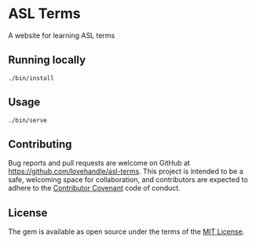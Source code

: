 # ASL Terms

A website for learning ASL terms

## Running locally

```
./bin/install
```

## Usage

```
./bin/serve
```

## Contributing

Bug reports and pull requests are welcome on GitHub at https://github.com/lovehandle/asl-terms. This project is intended to be a safe, welcoming space for collaboration, and contributors are expected to adhere to the [Contributor Covenant](http://contributor-covenant.org) code of conduct.


## License

The gem is available as open source under the terms of the [MIT License](http://opensource.org/licenses/MIT).
